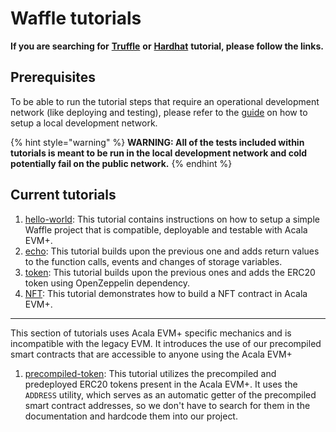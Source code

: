 # Waffle tutorials

**If you are searching for** [**Truffle**](../truffle-tutorials/) **or** [**Hardhat**](../hardhat-tutorials/) **tutorial, please follow the links.**

## Prerequisites

To be able to run the tutorial steps that require an operational development network (like deploying and testing), please refer to the [guide](https://github.com/AcalaNetwork/Acala#5-development) on how to setup a local development network.

{% hint style="warning" %}
**WARNING: All of the tests included within tutorials is meant to be run in the local development network and cold potentially fail on the public network.**
{% endhint %}

## Current tutorials

1. [hello-world](helloworld-tutorial.md): This tutorial contains instructions on how to setup a simple Waffle project that is compatible, deployable and testable with Acala EVM+.
2. [echo](echo-tutorial.md): This tutorial builds upon the previous one and adds return values to the function calls, events and changes of storage variables.
3. [token](token-tutorial.md): This tutorial builds upon the previous ones and adds the ERC20 token using OpenZeppelin dependency.
4. [NFT](nft-tutorial.md): This tutorial demonstrates how to build a NFT contract in Acala EVM+.

***

This section of tutorials uses Acala EVM+ specific mechanics and is incompatible with the legacy EVM. It introduces the use of our precompiled smart contracts that are accessible to anyone using the Acala EVM+

1. [precompiled-token](precompiledtoken-tutorial.md): This tutorial utilizes the precompiled and predeployed ERC20 tokens present in the Acala EVM+. It uses the `ADDRESS` utility, which serves as an automatic getter of the precompiled smart contract addresses, so we don't have to search for them in the documentation and hardcode them into our project.
